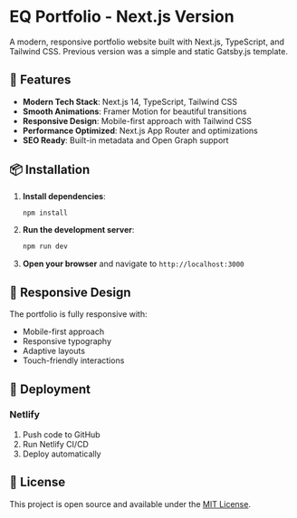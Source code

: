 # EQ Portfolio - Next.js Version

A modern, responsive portfolio website built with Next.js, TypeScript, and Tailwind CSS. Previous version was a simple and static Gatsby.js template.

## 🚀 Features

- **Modern Tech Stack**: Next.js 14, TypeScript, Tailwind CSS
- **Smooth Animations**: Framer Motion for beautiful transitions
- **Responsive Design**: Mobile-first approach with Tailwind CSS
- **Performance Optimized**: Next.js App Router and optimizations
- **SEO Ready**: Built-in metadata and Open Graph support

## 📦 Installation

1. **Install dependencies**:
   ```bash
   npm install
   ```

2. **Run the development server**:
   ```bash
   npm run dev
   ```

3. **Open your browser** and navigate to `http://localhost:3000`

## 📱 Responsive Design

The portfolio is fully responsive with:
- Mobile-first approach
- Responsive typography
- Adaptive layouts
- Touch-friendly interactions

## 🚀 Deployment

### Netlify
1. Push code to GitHub
2. Run Netlify CI/CD
3. Deploy automatically

## 📄 License

This project is open source and available under the [MIT License](LICENSE).
